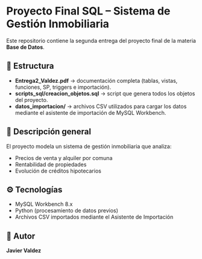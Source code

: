 # Proyecto Final SQL – Sistema de Gestión Inmobiliaria

Este repositorio contiene la segunda entrega del proyecto final de la materia **Base de Datos**.

## 📁 Estructura
- **Entrega2_Valdez.pdf** → documentación completa (tablas, vistas, funciones, SP, triggers e importación).
- **scripts_sql/creacion_objetos.sql** → script que genera todos los objetos del proyecto.
- **datos_importacion/** → archivos CSV utilizados para cargar los datos mediante el asistente de importación de MySQL Workbench.

## 🧱 Descripción general
El proyecto modela un sistema de gestión inmobiliaria que analiza:
- Precios de venta y alquiler por comuna
- Rentabilidad de propiedades
- Evolución de créditos hipotecarios

## ⚙️ Tecnologías
- MySQL Workbench 8.x
- Python (procesamiento de datos previos)
- Archivos CSV importados mediante el Asistente de Importación

## 📩 Autor
**Javier Valdez**

